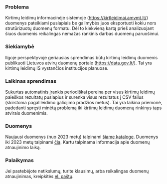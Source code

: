 ### Problema
Kirtimų leidimų informacinėje sistemoje (https://kirtleidimai.amvmt.lt/) duomenys pateikiami puslapiais be galimybės juos eksportuoti kokiu nors strutūrizuotų duomenų formatu.
Dėl to kiekvieną kartą prieš analizuojant šiuos duomenis reikalingas nemažas rankinis darbas duomenų paruošimui.

### Siekiamybė
Ilgoje perspektyvoje geriausias sprendimas būtų kirtimų leidimų duomenis publikuoti Lietuvos atvirų duomenų portale (https://data.gov.lt/). Tai yra kirtimų leidimų IS vystančios institucijos planuose.

### Laikinas sprendimas
Sukurtas automatinis įrankis periodiškai pereina per visus kirtimų leidimų paieškos rezultatų puslapius ir surenka visus rezultatus į CSV failus (skirstoma pagal leidimo galiojimo pradžios metus).
Tai yra laikina priemonė, padedanti spręsti minėtą problemą iki kirtimų leidimų duomenų rinkinys taps atvirais duomenimis.

### Duomenys
Naujausi duomenys (nuo 2023 metų) talpinami [šiame kataloge](https://github.com/grimsa/logging-permit-scraper/blob/main/data/).
Duomenys iki 2023 metų talpinami [čia](https://github.com/grimsa/logging-permit-scraper/blob/main/data_pre-2023/).
Kartu talpinama informacija apie duomenų atnaujinimo laiką.

### Palaikymas
Jei pastebėjote netikslumų, turite klausimų, arba reikalingas duomenų atnaujinimas, kreipkitės [el. paštu](mailto:gediminas.rimsa@gmail.com).

